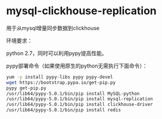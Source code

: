 # mysql-clickhouse-replication

用于从mysql增量同步数据到clickhouse



环境要求：

python 2.7，同时可以利用pypy提高性能。



pypy部署命令（如果使用原生的python无需执行下面命令）：

```bash
yum -y install pypy-libs pypy pypy-devel
wget https://bootstrap.pypa.io/get-pip.py
pypy get-pip.py
/usr/lib64/pypy-5.0.1/bin/pip install MySQL-python
/usr/lib64/pypy-5.0.1/bin/pip install mysql-replication
/usr/lib64/pypy-5.0.1/bin/pip install clickhouse-driver
/usr/lib64/pypy-5.0.1/bin/pip install redis
```

